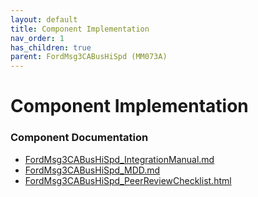 ```yaml
---
layout: default
title: Component Implementation
nav_order: 1
has_children: true
parent: FordMsg3CABusHiSpd (MM073A)
---
```

# Component Implementation
### Component Documentation

- [FordMsg3CABusHiSpd_IntegrationManual.md](doc/FordMsg3CABusHiSpd_IntegrationManual.md)
- [FordMsg3CABusHiSpd_MDD.md](doc/FordMsg3CABusHiSpd_MDD.md)
- [FordMsg3CABusHiSpd_PeerReviewChecklist.html](doc/FordMsg3CABusHiSpd_PeerReviewChecklist.html)

